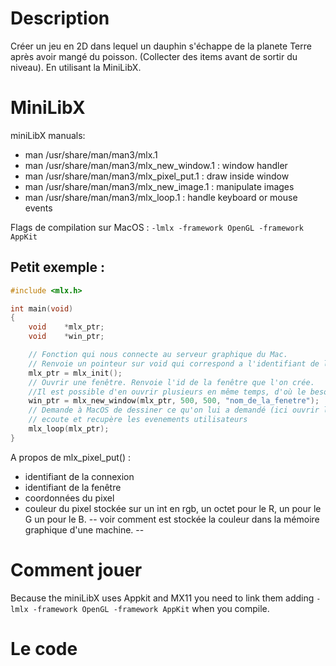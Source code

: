 # Description
Créer un jeu en 2D dans lequel un dauphin s'échappe de la planete Terre après avoir mangé du poisson. (Collecter des items avant de sortir du niveau). En utilisant la MiniLibX.

# MiniLibX
miniLibX manuals:

- man /usr/share/man/man3/mlx.1
- man /usr/share/man/man3/mlx_new_window.1	: window handler
- man /usr/share/man/man3/mlx_pixel_put.1	: draw inside window
- man /usr/share/man/man3/mlx_new_image.1	: manipulate images
- man /usr/share/man/man3/mlx_loop.1		: handle keyboard or mouse events

Flags de compilation sur MacOS : `-lmlx -framework OpenGL -framework AppKit`

## Petit exemple :
```C
#include <mlx.h>

int	main(void)
{
	void	*mlx_ptr;
	void	*win_ptr;

	// Fonction qui nous connecte au serveur graphique du Mac.
	// Renvoie un pointeur sur void qui correspond a l'identifiant de la connexion au serveur graphique.
	mlx_ptr = mlx_init();
	// Ouvrir une fenêtre. Renvoie l'id de la fenêtre que l'on crée.
	//Il est possible d'en ouvrir plusieurs en même temps, d'où le besoin de les différencier.
	win_ptr = mlx_new_window(mlx_ptr, 500, 500, "nom_de_la_fenetre");
	// Demande à MacOS de dessiner ce qu'on lui a demandé (ici ouvrir la fenêtre),
	// ecoute et recupère les evenements utilisateurs
	mlx_loop(mlx_ptr);
}
```
A propos de mlx_pixel_put() :
- identifiant de la connexion
- identifiant de la fenêtre
- coordonnées du pixel
- couleur du pixel stockée sur un int en rgb, un octet pour le R, un pour le G un pour le B.
-- voir comment est stockée la couleur dans la mémoire graphique d'une machine. --

# Comment jouer
Because the miniLibX uses Appkit and MX11 you need to link them adding `-lmlx -framework OpenGL -framework AppKit` when you compile.

# Le code
